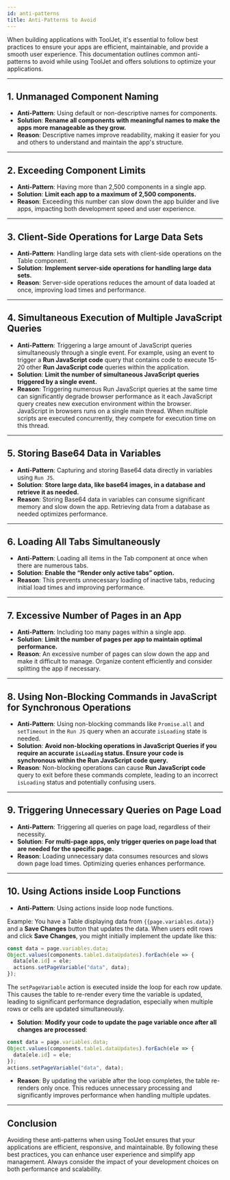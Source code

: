 ```yaml
---
id: anti-patterns
title: Anti-Patterns to Avoid 
---
```


When building applications with ToolJet, it's essential to follow best practices to ensure your apps are efficient, maintainable, and provide a smooth user experience. This documentation outlines common anti-patterns to avoid while using ToolJet and offers solutions to optimize your applications.

---

## 1. Unmanaged Component Naming

- **Anti-Pattern**: Using default or non-descriptive names for components.
- **Solution**: **Rename all components with meaningful names to make the apps more manageable as they grow.**
- **Reason**: Descriptive names improve readability, making it easier for you and others to understand and maintain the app's structure.

---

## 2. Exceeding Component Limits

- **Anti-Pattern**: Having more than 2,500 components in a single app.
- **Solution**: **Limit each app to a maximum of 2,500 components.**
- **Reason**: Exceeding this number can slow down the app builder and live apps, impacting both development speed and user experience.

---

## 3. Client-Side Operations for Large Data Sets

- **Anti-Pattern**: Handling large data sets with client-side operations on the Table component.
- **Solution**: **Implement server-side operations for handling large data sets.**
- **Reason**: Server-side operations reduces the amount of data loaded at once, improving load times and performance.

---

## 4. Simultaneous Execution of Multiple JavaScript Queries

- **Anti-Pattern**: Triggering a large amount of JavaScript queries simultaneously through a single event. For example, using an event to trigger a **Run JavaScript code** query that contains code to execute 15-20 other **Run JavaScript code** queries within the application.
- **Solution**: **Limit the number of simultaneous JavaScript queries triggered by a single event.**
- **Reason**: Triggering numerous Run JavaScript queries at the same time can significantly degrade browser performance as it each JavaScript query creates new execution environment within the browser. JavaScript in browsers runs on a single main thread. When multiple scripts are executed concurrently, they compete for execution time on this thread.

---

## 5. Storing Base64 Data in Variables

- **Anti-Pattern**: Capturing and storing Base64 data directly in variables using `Run JS`.
- **Solution**: **Store large data, like base64 images, in a database and retrieve it as needed.**
- **Reason**: Storing Base64 data in variables can consume significant memory and slow down the app. Retrieving data from a database as needed optimizes performance.

---

## 6. Loading All Tabs Simultaneously 

- **Anti-Pattern**: Loading all items in the Tab component at once when there are numerous tabs.
- **Solution**: **Enable the “Render only active tabs” option.**
- **Reason**: This prevents unnecessary loading of inactive tabs, reducing initial load times and improving performance.

---

## 7. Excessive Number of Pages in an App

- **Anti-Pattern**: Including too many pages within a single app.
- **Solution**: **Limit the number of pages per app to maintain optimal performance.**
- **Reason**: An excessive number of pages can slow down the app and make it difficult to manage. Organize content efficiently and consider splitting the app if necessary.

---

## 8. Using Non-Blocking Commands in JavaScript for Synchronous Operations

- **Anti-Pattern**: Using non-blocking commands like `Promise.all` and `setTimeout` in the `Run JS` query when an accurate `isLoading` state is needed.
- **Solution**: **Avoid non-blocking operations in JavaScript Queries if you require an accurate `isLoading` status. Ensure your code is synchronous within the Run JavaScript code query.**
- **Reason**: Non-blocking operations can cause **Run JavaScript code** query to exit before these commands complete, leading to an incorrect `isLoading` status and potentially confusing users.

---

## 9. Triggering Unnecessary Queries on Page Load

- **Anti-Pattern**: Triggering all queries on page load, regardless of their necessity.
- **Solution**: **For multi-page apps, only trigger queries on page load that are needed for the specific page.**
- **Reason**: Loading unnecessary data consumes resources and slows down page load times. Optimizing queries enhances performance.

---

## 10. Using Actions inside Loop Functions
- **Anti-Pattern**: Using actions inside loop node functions.

Example: 
You have a Table displaying data from `{{page.variables.data}}` and a **Save Changes** button that updates the data. When users edit rows and click **Save Changes**, you might initially implement the update like this:

```javascript
const data = page.variables.data;
Object.values(components.table1.dataUpdates).forEach(ele => {
  data[ele.id] = ele;
  actions.setPageVariable("data", data);
});
```

The `setPageVariable` action is executed inside the loop for each row update. This causes the table to re-render every time the variable is updated, leading to significant performance degradation, especially when multiple rows or cells are updated simultaneously.

- **Solution**: **Modify your code to update the page variable once after all changes are processed**:

```javascript
const data = page.variables.data;
Object.values(components.table1.dataUpdates).forEach(ele => {
  data[ele.id] = ele;
});
actions.setPageVariable("data", data);
```

- **Reason**: By updating the variable after the loop completes, the table re-renders only once. This reduces unnecessary processing and significantly improves performance when handling multiple updates.

---

## Conclusion

Avoiding these anti-patterns when using ToolJet ensures that your applications are efficient, responsive, and maintainable. By following these best practices, you can enhance user experience and simplify app management. Always consider the impact of your development choices on both performance and scalability.

